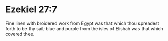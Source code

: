 # Ezekiel 27:7

Fine linen with broidered work from Egypt was that which thou spreadest forth to be thy sail; blue and purple from the isles of Elishah was that which covered thee.
